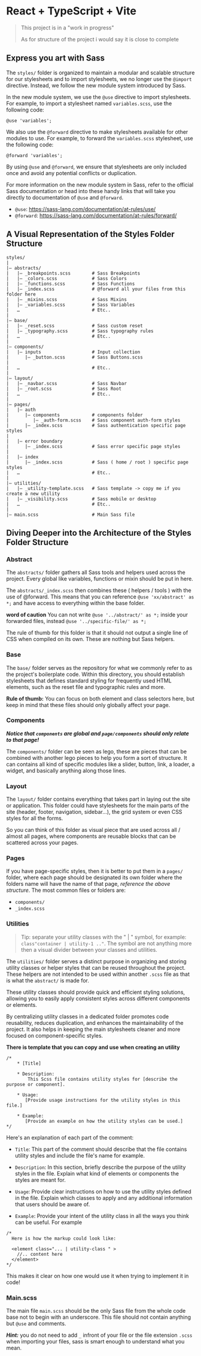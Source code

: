 # React + TypeScript + Vite
> This project is in a "work in progress"
>
> As for structure of the project i would say it is close to complete

## Express you art with Sass

The `styles/` folder is organized to maintain a modular and scalable structure for our stylesheets and to import stylesheets, we no longer use the `@import` directive. Instead, we follow the new module system introduced by Sass.

In the new module system, we use the `@use` directive to import stylesheets. For example, to import a stylesheet named `variables.scss`, use the following code:

```
@use 'variables';
```

We also use the `@forward` directive to make stylesheets available for other modules to use. For example, to forward the `variables.scss` stylesheet, use the following code:

```
@forward 'variables';
```

By using `@use` and `@forward`, we ensure that stylesheets are only included once and avoid any potential conflicts or duplication.

For more information on the new module system in Sass, refer to the official Sass documentation or head into these handy links that will take you directly to documentation of `@use` and `@forward`.

- `@use`: https://sass-lang.com/documentation/at-rules/use/
- `@forward`: https://sass-lang.com/documentation/at-rules/forward/

## A Visual Representation of the Styles Folder Structure
```
styles/
|
|– abstracts/
|   |– _breakpoints.scss        # Sass Breakpoints
|   |– _colors.scss             # Sass Colors
|   |– _functions.scss          # Sass Functions
|   |– _index.scss              # @forward all your files from this folder here
|   |– _mixins.scss             # Sass Mixins
|   |– _variables.scss          # Sass Variables
|   …                           # Etc..
|
|– base/
|   |– _reset.scss              # Sass custom reset
|   |– _typography.scss         # Sass typography rules
|   …                           # Etc..
|
|– components/
|   |– inputs                   # Input collection
|      |– _button.scss          # Sass Buttons.scss
|
|	…					        # Etc..
|
|– layout/
|   |– _navbar.scss             # Sass Navbar
|   |– _root.scss               # Sass Root
|   …                           # Etc..
|
|– pages/
|   |– auth
|      |– components            # components folder
|         |– _auth-form.scss    # Sass component auth-form styles
|      |– _index.scss           # Sass authentication specific page styles
|
|   |– error boundary
|      |– _index.scss           # Sass error specific page styles
|
|   |– index
|      |– _index.scss           # Sass ( home / root ) specific page styles
|   …                           # Etc..
|
|– utilities/
|   |– _utility-template.scss   # Sass template -> copy me if you create a new utility
|   |– _visibility.scss         # Sass mobile or desktop
|   …                           # Etc..
|
|– main.scss                    # Main Sass file
```

## Diving Deeper into the Architecture of the Styles Folder Structure

### Abstract
The `abstracts/` folder gathers all Sass tools and helpers used across the project.
Every global like variables, functions or mixin should be put in here.

The `abstracts/_index.scss` then combines these ( helpers / tools ) with the use of @forward.
This means that you can reference `@use 'xx/abstract' as *;` and have access to everything within the base folder.

**word of caution**
You can not write `@use '../abstract/' as *;` inside your forwarded files, instead `@use '../specific-file/' as *;`

The rule of thumb for this folder is that it should not output a single line of CSS when compiled on its own.
These are nothing but Sass helpers.

### Base
The `base/` folder serves as the repository for what we commonly refer to as the project's boilerplate code. Within this directory, you should establish stylesheets that defines standard styling for frequently used HTML elements, such as the reset file and typographic rules and more.

**Rule of thumb:** You can focus on both element and class selectors here, but keep in mind that these files should only globally affect your page.

### Components
***Notice that `components` are global and `page/components` should only relate to that page!***

The `components/` folder can be seen as lego, these are pieces that can be combined with another lego pieces to help you form a sort of structure. It can contains all kind of specific modules like a slider, button, link, a loader, a widget, and basically anything along those lines.

### Layout
The `layout/` folder contains everything that takes part in laying out the site or application. This folder could have stylesheets for the main parts of the site (header, footer, navigation, sidebar…), the grid system or even CSS styles for all the forms.

So you can think of this folder as visual piece that are used across all / almost all pages, where components are reusable blocks that can be scattered across your pages.

### Pages

If you have page-specific styles, then it is better to put them in a `pages/` folder, where each page should be designated its own folder where the folders name will have the name of that page, *reference the above structure*. The most common files or folders are:

 - `components/`
 - `_index.scss`

### Utilities

> Tip: separate your utility classes with the " | " symbol, for example: `class"container | utility-1 .."`.
   The symbol are not anything more then a visual divider between your classes and utilities.

The `utilities/` folder serves a distinct purpose in organizing and storing utility classes or helper styles that can be reused throughout the project. These helpers are not intended to be used within another `.scss` file as that is what the `abstract/` is made for.

These utility classes should provide quick and efficient styling solutions, allowing you to easily apply consistent styles across different components or elements.

By centralizing utility classes in a dedicated folder promotes code reusability, reduces duplication, and enhances the maintainability of the project. It also helps in keeping the main stylesheets cleaner and more focused on component-specific styles.

**There is template that you can copy and use when creating an utility**
```
/*
	* [Title]

	* Description:
 		This Scss file contains utility styles for [describe the purpose or component].

   	* Usage:
	   [Provide usage instructions for the utility styles in this file.]

	* Example:
	   [Provide an example on how the utility styles can be used.]
*/
```
Here's an explanation of each part of the comment:

- `Title`: This part of the comment should describe that the file contains utility styles and include the file's
   name for example.

- `Description`: In this section, briefly describe the purpose of the utility styles in the file. Explain what kind of elements or components the styles are meant for.

- `Usage`: Provide clear instructions on how to use the utility styles defined in the file. Explain which classes to apply and any additional information that users should be aware of.

- `Example`: Provide your intent of the utility class in all the ways you think can be useful. For example

```
/*
  Here is how the markup could look like:

  <element class="... | utility-class " >
    //.. content here
  </element>
*/
```

This makes it clear on how one would use it when trying to implement it in code!

### Main.scss
The main file `main.scss` should be the only Sass file from the whole code base not to begin with an underscore. This file should not contain anything but `@use` and comments.

***Hint:*** you do not need to add `_` infront of your file or the file extension `.scss` when importing your files, sass is smart enough to understand what you mean.

